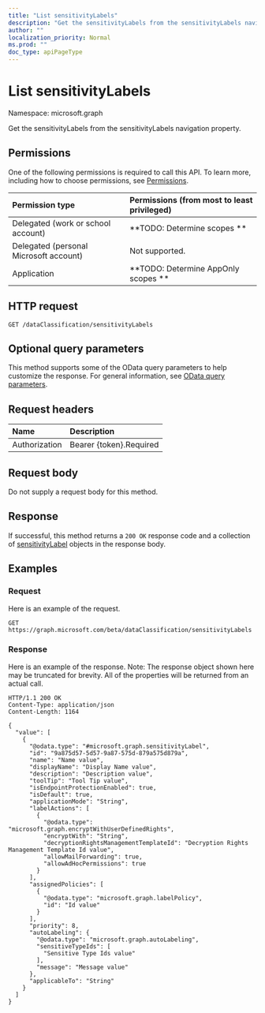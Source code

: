 ```yaml
---
title: "List sensitivityLabels"
description: "Get the sensitivityLabels from the sensitivityLabels navigation property."
author: ""
localization_priority: Normal
ms.prod: ""
doc_type: apiPageType
---
```


# List sensitivityLabels

Namespace: microsoft.graph

Get the sensitivityLabels from the sensitivityLabels navigation property.

## Permissions
One of the following permissions is required to call this API. To learn more, including how to choose permissions, see [Permissions](/concepts/permissions-reference.md).

|Permission type|Permissions (from most to least privileged)|
|:---|:---|
|Delegated (work or school account)|**TODO: Determine scopes **|
|Delegated (personal Microsoft account)|Not supported.|
|Application|**TODO: Determine AppOnly scopes **|

## HTTP request
<!-- {
  "blockType": "ignored"
}
-->
``` http
GET /dataClassification/sensitivityLabels
```

## Optional query parameters
This method supports some of the OData query parameters to help customize the response. For general information, see [OData query parameters](/graph/query-parameters).

## Request headers
|Name|Description|
|:---|:---|
|Authorization|Bearer {token}.Required|

## Request body
Do not supply a request body for this method.

## Response
If successful, this method returns a `200 OK` response code and a collection of [sensitivityLabel](../resources/sensitivitylabel.md) objects in the response body.

## Examples

### Request
Here is an example of the request.
<!-- {
  "blockType": "request",
  "name": "get_sensitivitylabel"
}
-->
``` http
GET https://graph.microsoft.com/beta/dataClassification/sensitivityLabels
```

### Response
Here is an example of the response. Note: The response object shown here may be truncated for brevity. All of the properties will be returned from an actual call.
<!-- {
  "blockType": "response",
  "truncated": true,
  "@odata.type": "collection(microsoft.graph.sensitivitylabel)"
}
-->
``` http
HTTP/1.1 200 OK
Content-Type: application/json
Content-Length: 1164

{
  "value": [
    {
      "@odata.type": "#microsoft.graph.sensitivityLabel",
      "id": "9a875d57-5d57-9a87-575d-879a575d879a",
      "name": "Name value",
      "displayName": "Display Name value",
      "description": "Description value",
      "toolTip": "Tool Tip value",
      "isEndpointProtectionEnabled": true,
      "isDefault": true,
      "applicationMode": "String",
      "labelActions": [
        {
          "@odata.type": "microsoft.graph.encryptWithUserDefinedRights",
          "encryptWith": "String",
          "decryptionRightsManagementTemplateId": "Decryption Rights Management Template Id value",
          "allowMailForwarding": true,
          "allowAdHocPermissions": true
        }
      ],
      "assignedPolicies": [
        {
          "@odata.type": "microsoft.graph.labelPolicy",
          "id": "Id value"
        }
      ],
      "priority": 8,
      "autoLabeling": {
        "@odata.type": "microsoft.graph.autoLabeling",
        "sensitiveTypeIds": [
          "Sensitive Type Ids value"
        ],
        "message": "Message value"
      },
      "applicableTo": "String"
    }
  ]
}
```

